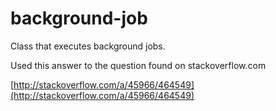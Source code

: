 # background-job

Class that executes background jobs. 

Used this answer to the question found on stackoverflow.com

[http://stackoverflow.com/a/45966/464549](http://stackoverflow.com/a/45966/464549)
